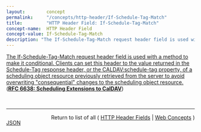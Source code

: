 ```yaml
---
layout:        concept
permalink:     "/concepts/http-header/If-Schedule-Tag-Match"
title:         "HTTP Header Field: If-Schedule-Tag-Match"
concept-name:  HTTP Header Field
concept-value: If-Schedule-Tag-Match
description: "The If-Schedule-Tag-Match request header field is used with a method to make it conditional. Clients can set this header to the value returned in the Schedule-Tag response header, or the CALDAV:schedule-tag property, of a scheduling object resource previously retrieved from the server to avoid overwriting \"consequential\" changes to the scheduling object resource."
---
```


[The If-Schedule-Tag-Match request header field is used with a method to make it conditional. Clients can set this header to the value returned in the Schedule-Tag response header, or the CALDAV:schedule-tag property, of a scheduling object resource previously retrieved from the server to avoid overwriting "consequential" changes to the scheduling object resource.](https://datatracker.ietf.org/doc/html/rfc6638#section-8.3 "Read documentation for HTTP Header Field &#34;If-Schedule-Tag-Match&#34;") (**[RFC 6638: Scheduling Extensions to CalDAV](/specs/IETF/RFC/6638 "This document defines extensions to the Calendaring Extensions to WebDAV (CalDAV) &#34;calendar-access&#34; feature to specify a standard way of performing scheduling operations with iCalendar-based calendar components. This document defines the &#34;calendar-auto-schedule&#34; feature of CalDAV.")**)

<br/>
<hr/>

<p style="float : left"><a href="./If-Schedule-Tag-Match.json" title="JSON representing this particular Web Concept value">JSON</a></p>
<p style="text-align: right">Return to list of all ( <a href="../http-header/">HTTP Header Fields</a> | <a href="../">Web Concepts</a> )</p>
